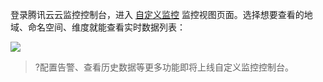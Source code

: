 登录腾讯云云监控控制台，进入 [自定义监控](https://console.cloud.tencent.com/monitor/custom/view) 监控视图页面。选择想要查看的地域、命名空间、维度就能查看实时数据列表：

![](https://main.qcloudimg.com/raw/d25562698518503034133c0eae36c303.png)

>?配置告警、查看历史数据等更多功能即将上线自定义监控控制台。
